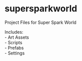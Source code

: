 # supersparkworld
Project Files for Super Spark World
<p>
Includes:
  <br>
- Art Assets
    <br>
- Scripts
  <br>
- Prefabs
      <br>
- Settings
